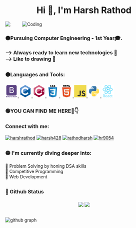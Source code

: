 
<h1 align="center">Hi 👋, I'm Harsh Rathod</h1>
<img src="https://badges.pufler.dev/visits/pritmanvar/pritmanvar">
<img align="right" alt="Coding" width="450" src="http://octodex.github.com/images/daftpunktocat-guy.gif">


<h3 align = "left">🟠Pursuing Computer Engineering - 1st Year🎓.<br><br>
--> Always ready to learn new technologies 🌈<br> --> Like to drawing 🎨</h3>
<h2></h2>
<h3 align="left">🟠Languages and Tools:</h3>
<p align="left"> <a href="https://getbootstrap.com" target="_blank"> <img src="https://raw.githubusercontent.com/devicons/devicon/master/icons/bootstrap/bootstrap-plain-wordmark.svg" alt="bootstrap" width="40" height="40"/> </a> <a href="https://www.cprogramming.com/" target="_blank"> <img src="https://raw.githubusercontent.com/devicons/devicon/master/icons/c/c-original.svg" alt="c" width="40" height="40"/> </a> <a href="https://www.w3schools.com/cpp/" target="_blank"> <img src="https://raw.githubusercontent.com/devicons/devicon/master/icons/cplusplus/cplusplus-original.svg" alt="cplusplus" width="40" height="40"/> </a> <a href="https://www.w3schools.com/css/" target="_blank"> <img src="https://raw.githubusercontent.com/devicons/devicon/master/icons/css3/css3-original-wordmark.svg" alt="css3" width="40" height="40"/> </a> <a href="https://www.w3.org/html/" target="_blank"> <img src="https://raw.githubusercontent.com/devicons/devicon/master/icons/html5/html5-original-wordmark.svg" alt="html5" width="40" height="40"/> </a> <a href="https://developer.mozilla.org/en-US/docs/Web/JavaScript" target="_blank"> <img src="https://raw.githubusercontent.com/devicons/devicon/master/icons/javascript/javascript-original.svg" alt="javascript" width="40" height="40"/> </a> <a href="https://www.python.org" target="_blank"> <img src="https://raw.githubusercontent.com/devicons/devicon/master/icons/python/python-original.svg" alt="python" width="40" height="40"/> </a> <a href="https://reactjs.org/" target="_blank"> <img src="https://raw.githubusercontent.com/devicons/devicon/master/icons/react/react-original-wordmark.svg" alt="react" width="40" height="40"/> </a> </p>


<h2></h2>
<h3 align="left">🟢YOU CAN FIND ME HERE🤩👇</h3>

<h3 align="left">Connect with me:</h3>
<p align="left">
<a href="https://www.linkedin.com/in/harsh-rathod-9021661b9/?lipi=urn%3Ali%3Apage%3Ad_flagship3_feed%3BxdDa1Qz6SPK2XypyDkxH0g%3D%3D" target="blank"><img align="center" src="https://raw.githubusercontent.com/rahuldkjain/github-profile-readme-generator/master/src/images/icons/Social/linked-in-alt.svg" alt="harshrathod" height="30" width="40" /></a>
<a href="https://www.codechef.com/users/harsh428" target="blank"><img align="center" src="https://cdn.jsdelivr.net/npm/simple-icons@3.1.0/icons/codechef.svg" alt="harsh428" height="30" width="40" /></a>
<a href="https://www.hackerrank.com/rathodharsh" target="blank"><img align="center" src="https://raw.githubusercontent.com/rahuldkjain/github-profile-readme-generator/master/src/images/icons/Social/hackerrank.svg" alt="rathodharsh" height="30" width="40" /></a>
<a href="https://codeforces.com/profile/hr9054" target="blank"><img align="center" src="https://cdn.jsdelivr.net/npm/simple-icons@3.0.1/icons/codeforces.svg" alt="hr9054" height="30" width="40" /></a>
</p>

<h2></h2>
<h3 align="left">🟡 I'm currently diving deeper into:</h3> 
 🚀 Problem Solving by honing DSA skills<br>
 🚀 Competitive Programming<br>
 🚀 Web Development<br>

<h2></h2>
<h3 align="left"> 🔵 Github Status  <h3> 

<div align="center">
  <img width="48%" src="https://github-readme-stats.vercel.app/api?username=rathodharshhimmatbhai&theme=radical&show_icons=true"/>
  <img width="48%" src="https://github-readme-streak-stats.herokuapp.com/?user=rathodharshhimmatbhai&theme=radical&show_icons=true" />
</div>
  <h2></h2>

 ![github graph](https://activity-graph.herokuapp.com/graph?username=rathodharshhimmatbhai&theme=react-dark&hide_border=true)
<br>
